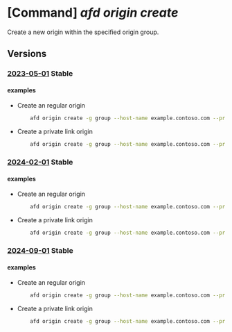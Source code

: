 # [Command] _afd origin create_

Create a new origin within the specified origin group.

## Versions

### [2023-05-01](/Resources/mgmt-plane/L3N1YnNjcmlwdGlvbnMve30vcmVzb3VyY2Vncm91cHMve30vcHJvdmlkZXJzL21pY3Jvc29mdC5jZG4vcHJvZmlsZXMve30vb3JpZ2luZ3JvdXBzL3t9L29yaWdpbnMve30=/2023-05-01.xml) **Stable**

<!-- mgmt-plane /subscriptions/{}/resourcegroups/{}/providers/microsoft.cdn/profiles/{}/origingroups/{}/origins/{} 2023-05-01 -->

#### examples

- Create an regular origin
    ```bash
        afd origin create -g group --host-name example.contoso.com --profile-name profile --origin-group-name originGroup --origin-name origin1 --origin-host-header example.contoso.com --priority 1 --weight 500 --enabled-state Enabled --http-port 80 --https-port 443 - name: Create a private link origin
    ```

- Create a private link origin
    ```bash
        afd origin create -g group --host-name example.contoso.com --profile-name profile --origin-group-name originGroup --origin-name origin1 --origin-host-header example.contoso.com --priority 1 --weight 500 --enabled-state Enabled --http-port 80 --https-port 443 --private-link-resource /subscriptions/00000000-0000-0000-0000-000000000000/resourceGroups/group/providers/Microsoft.Storage/storageAccounts/plstest --private-link-location EastUS --private-link-request-message 'Please approve this request' --private-link-sub-resource-type table
    ```

### [2024-02-01](/Resources/mgmt-plane/L3N1YnNjcmlwdGlvbnMve30vcmVzb3VyY2Vncm91cHMve30vcHJvdmlkZXJzL21pY3Jvc29mdC5jZG4vcHJvZmlsZXMve30vb3JpZ2luZ3JvdXBzL3t9L29yaWdpbnMve30=/2024-02-01.xml) **Stable**

<!-- mgmt-plane /subscriptions/{}/resourcegroups/{}/providers/microsoft.cdn/profiles/{}/origingroups/{}/origins/{} 2024-02-01 -->

#### examples

- Create an regular origin
    ```bash
        afd origin create -g group --host-name example.contoso.com --profile-name profile --origin-group-name originGroup --origin-name origin1 --origin-host-header example.contoso.com --priority 1 --weight 500 --enabled-state Enabled --http-port 80 --https-port 443 - name: Create a private link origin
    ```

- Create a private link origin
    ```bash
        afd origin create -g group --host-name example.contoso.com --profile-name profile --origin-group-name originGroup --origin-name origin1 --origin-host-header example.contoso.com --priority 1 --weight 500 --enabled-state Enabled --http-port 80 --https-port 443 --private-link-resource /subscriptions/00000000-0000-0000-0000-000000000000/resourceGroups/group/providers/Microsoft.Storage/storageAccounts/plstest --private-link-location EastUS --private-link-request-message 'Please approve this request' --private-link-sub-resource-type table
    ```

### [2024-09-01](/Resources/mgmt-plane/L3N1YnNjcmlwdGlvbnMve30vcmVzb3VyY2Vncm91cHMve30vcHJvdmlkZXJzL21pY3Jvc29mdC5jZG4vcHJvZmlsZXMve30vb3JpZ2luZ3JvdXBzL3t9L29yaWdpbnMve30=/2024-09-01.xml) **Stable**

<!-- mgmt-plane /subscriptions/{}/resourcegroups/{}/providers/microsoft.cdn/profiles/{}/origingroups/{}/origins/{} 2024-09-01 -->

#### examples

- Create an regular origin
    ```bash
        afd origin create -g group --host-name example.contoso.com --profile-name profile --origin-group-name originGroup --origin-name origin1 --origin-host-header example.contoso.com --priority 1 --weight 500 --enabled-state Enabled --http-port 80 --https-port 443
    ```

- Create a private link origin
    ```bash
        afd origin create -g group --host-name example.contoso.com --profile-name profile --origin-group-name originGroup --origin-name origin1 --origin-host-header example.contoso.com --priority 1 --weight 500 --enabled-state Enabled --http-port 80 --https-port 443 --private-link-resource /subscriptions/00000000-0000-0000-0000-000000000000/resourceGroups/group/providers/Microsoft.Storage/storageAccounts/plstest --private-link-location EastUS --private-link-request-message 'Please approve this request' --private-link-sub-resource-type table
    ```
